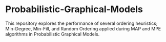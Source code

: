 # Probabilistic-Graphical-Models

This repository explores the performance of several ordering heuristics; Min-Degree, Min-Fill, and Random Ordering applied during MAP and MPE algorithms in Probabilistic Graphical Models.
